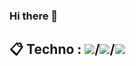 ### Hi there 👋
## 📋 Techno : <img src="https://camo.githubusercontent.com/8e21dda7e6b327eebe363c6eb5510cec0dc6df186d018f99c3615e5b285a3e1b/68747470733a2f2f696d672e736869656c64732e696f2f62616467652f2d4a6176612d3041314132463f7374796c653d666c6174266c6f676f3d4a617661266c6f676f436f6c6f723d464646"/>/<img src="https://camo.githubusercontent.com/07514faef9ac5e6f461fe429fd05395199e3fdf9019fe6409c912ee2e20de99f/68747470733a2f2f696d672e736869656c64732e696f2f62616467652f2d52656163742d3041314132463f7374796c653d666c6174266c6f676f3d7265616374" />/<img src="https://camo.githubusercontent.com/5ab7554eb74f8081047396abfcd4d1d1cd3a4aca338d893d05414d77efd715d3/68747470733a2f2f696d672e736869656c64732e696f2f62616467652f2d52656163742532304e61746976652d3041314132463f7374796c653d666c6174266c6f676f3d5265616374266c6f676f436f6c6f723d303064386664" />


<!--
**HamzaDams/HamzaDams** is a ✨ _special_ ✨ repository because its `README.md` (this file) appears on your GitHub profile.

Here are some ideas to get you started:

- 🔭 I’m currently working on ...
- 🌱 I’m currently learning ...
- 👯 I’m looking to collaborate on ...
- 🤔 I’m looking for help with ...
- 💬 Ask me about ...
- 📫 How to reach me: ...
- 😄 Pronouns: ...
- ⚡ Fun fact: ...

-->
